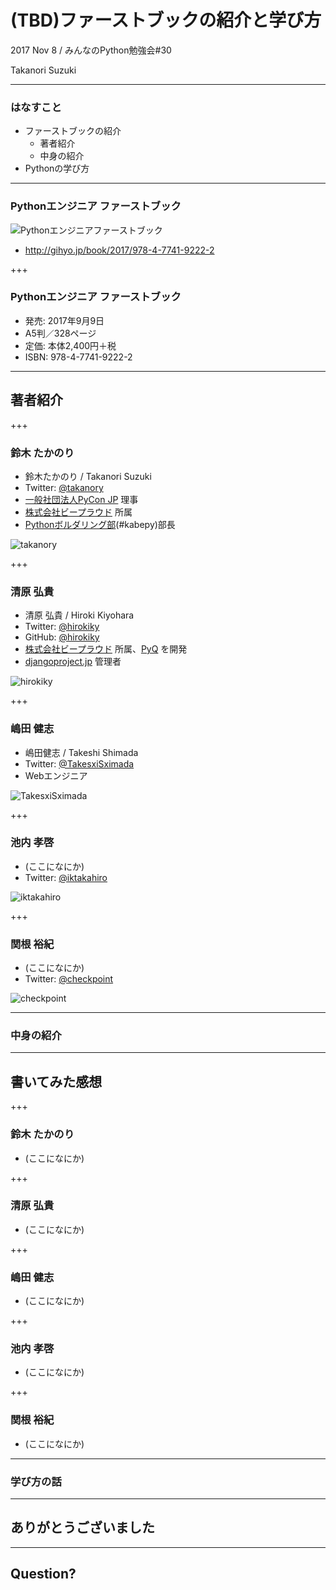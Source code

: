 # (TBD)ファーストブックの紹介と学び方

2017 Nov 8 / みんなのPython勉強会#30 

Takanori Suzuki

---

### はなすこと

* ファーストブックの紹介
  * 著者紹介
  * 中身の紹介
* Pythonの学び方

---

### Pythonエンジニア ファーストブック

![Pythonエンジニアファーストブック](assets/images/pyfirst.jpg)

* http://gihyo.jp/book/2017/978-4-7741-9222-2

+++

### Pythonエンジニア ファーストブック

* 発売: 2017年9月9日
* A5判／328ページ
* 定価: 本体2,400円＋税
* ISBN: 978-4-7741-9222-2

---

## 著者紹介

+++

### 鈴木 たかのり

* 鈴木たかのり / Takanori Suzuki
* Twitter: [@takanory](https://twitter.com/takanory)
* [一般社団法人PyCon JP](https://www.pycon.jp/) 理事
* [株式会社ビープラウド](https://www.beproud.jp/) 所属
* [Pythonボルダリング部](https://kabepy.connpass.com/)(#kabepy)部長

![takanory](assets/images/kurokuri.jpg)

+++

### 清原 弘貴

* 清原 弘貴 / Hiroki Kiyohara
* Twitter: [@hirokiky](https://twitter.com/hirokiky)
* GitHub: [@hirokiky](https://github.com/hirokiky)
* [株式会社ビープラウド](https://www.beproud.jp/) 所属、[PyQ](https://pyq.jp/) を開発
* [djangoproject.jp](http://djangoproject.jp/) 管理者

![hirokiky](20171108stapy/images/hirokiky.jpg)

+++

### 嶋田 健志

* 嶋田健志 / Takeshi Shimada
* Twitter: [@TakesxiSximada](https://twitter.com/TakesxiSximada)
* Webエンジニア

![TakesxiSximada](20171108stapy/images/sximada.jpg)

+++

### 池内 孝啓

* (ここになにか)
* Twitter: [@iktakahiro](https://twitter.com/iktakahiro)

![iktakahiro](20171108stapy/images/iktakahiro.jpg)

+++

### 関根 裕紀

* (ここになにか)
* Twitter: [@checkpoint](https://twitter.com/checkpoint)

![checkpoint](20171108stapy/images/checkpoint.jpg)

---

### 中身の紹介

---

## 書いてみた感想

+++

### 鈴木 たかのり

* (ここになにか)

+++

### 清原 弘貴

* (ここになにか)

+++

### 嶋田 健志

* (ここになにか)

+++

### 池内 孝啓

* (ここになにか)

+++

### 関根 裕紀

* (ここになにか)

---

### 学び方の話

---

## ありがとうございました

---

## Question?
